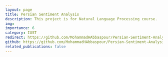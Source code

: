 ```yaml
---
layout: page
title: Persian Sentiment Analysis
description: This project is for Natural Language Processing course.
img:
importance: 6
category: IUST
redirect: https://github.com/MohammadHAbbaspour/Persian-Sentiment-Analysis
github: https://github.com/MohammadHAbbaspour/Persian-Sentiment-Analysis
related_publications: false
---
```

